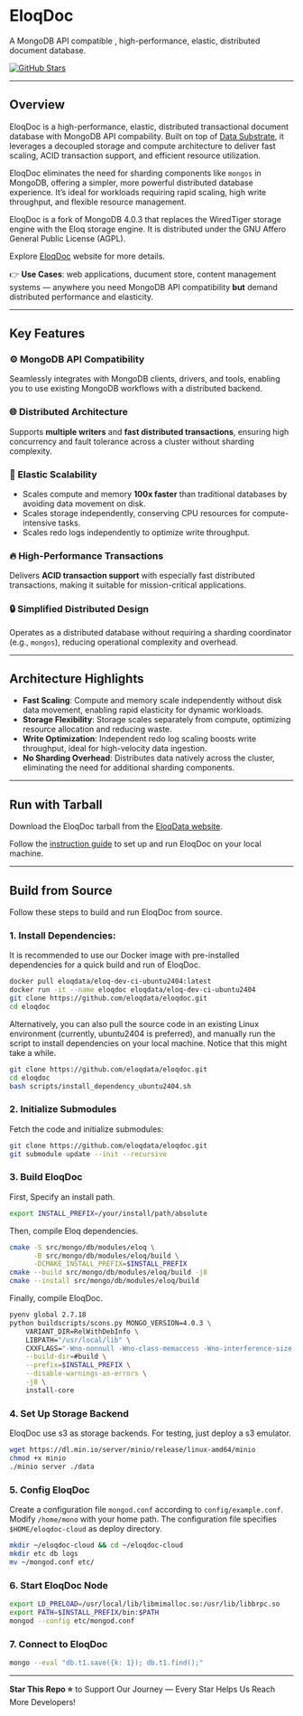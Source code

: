 # EloqDoc

A MongoDB API compatible , high-performance, elastic, distributed document database.

[![GitHub Stars](https://img.shields.io/github/stars/eloqdata/eloqdoc?style=social)](https://github.com/eloqdata/eloqdoc/stargazers)

---

## Overview

EloqDoc is a high-performance, elastic, distributed transactional document database with MongoDB API compability. Built on top of [Data Substrate](https://www.eloqdata.com/blog/2024/08/11/data-substrate), it leverages a decoupled storage and compute architecture to deliver fast scaling, ACID transaction support, and efficient resource utilization.

EloqDoc eliminates the need for sharding components like `mongos` in MongoDB, offering a simpler, more powerful distributed database experience. It’s ideal for workloads requiring rapid scaling, high write throughput, and flexible resource management.

EloqDoc is a fork of MongoDB 4.0.3 that replaces the WiredTiger storage engine with the Eloq storage engine. It is distributed under the GNU Affero General Public License (AGPL).

Explore [EloqDoc](https://www.eloqdata.com/product/eloqdoc) website for more details.

👉 **Use Cases**: web applications, ducument store, content management systems — anywhere you need MongoDB API compatibility **but** demand distributed performance and elasticity.

---

## Key Features

### ⚙️ MongoDB API Compatibility

Seamlessly integrates with MongoDB clients, drivers, and tools, enabling you to use existing MongoDB workflows with a distributed backend.

### 🌐 Distributed Architecture

Supports **multiple writers** and **fast distributed transactions**, ensuring high concurrency and fault tolerance across a cluster without sharding complexity.

### 🔄 Elastic Scalability

- Scales compute and memory **100x faster** than traditional databases by avoiding data movement on disk.
- Scales storage independently, conserving CPU resources for compute-intensive tasks.
- Scales redo logs independently to optimize write throughput.

### 🔥 High-Performance Transactions

Delivers **ACID transaction support** with especially fast distributed transactions, making it suitable for mission-critical applications.

### 🔒 Simplified Distributed Design

Operates as a distributed database without requiring a sharding coordinator (e.g., `mongos`), reducing operational complexity and overhead.

---

## Architecture Highlights

- **Fast Scaling**: Compute and memory scale independently without disk data movement, enabling rapid elasticity for dynamic workloads.
- **Storage Flexibility**: Storage scales separately from compute, optimizing resource allocation and reducing waste.
- **Write Optimization**: Independent redo log scaling boosts write throughput, ideal for high-velocity data ingestion.
- **No Sharding Overhead**: Distributes data natively across the cluster, eliminating the need for additional sharding components.

---

## Run with Tarball

Download the EloqDoc tarball from the [EloqData website](https://www.eloqdata.com/download/eloqdoc).

Follow the [instruction guide](https://www.eloqdata.com/eloqdoc/install-from-binary) to set up and run EloqDoc on your local machine.

---

## Build from Source

Follow these steps to build and run EloqDoc from source.

### 1. Install Dependencies:

It is recommended to use our Docker image with pre-installed dependencies for a quick build and run of EloqDoc.

```bash
docker pull eloqdata/eloq-dev-ci-ubuntu2404:latest
docker run -it --name eloqdoc eloqdata/eloq-dev-ci-ubuntu2404
git clone https://github.com/eloqdata/eloqdoc.git
cd eloqdoc
```
Alternatively, you can also pull the source code in an existing Linux environment (currently, ubuntu2404 is preferred), and manually run the script to install dependencies on your local machine. Notice that this might take a while.

```bash
git clone https://github.com/eloqdata/eloqdoc.git
cd eloqdoc
bash scripts/install_dependency_ubuntu2404.sh
```

### 2. Initialize Submodules

Fetch the code and initialize submodules:

```bash
git clone https://github.com/eloqdata/eloqdoc.git
git submodule update --init --recursive
```

### 3. Build EloqDoc

First, Specify an install path.

```bash
export INSTALL_PREFIX=/your/install/path/absolute
```

Then, compile Eloq dependencies.

```bash
cmake -S src/mongo/db/modules/eloq \
      -B src/mongo/db/modules/eloq/build \
      -DCMAKE_INSTALL_PREFIX=$INSTALL_PREFIX
cmake --build src/mongo/db/modules/eloq/build -j8
cmake --install src/mongo/db/modules/eloq/build
```

Finally, compile EloqDoc.

```bash
pyenv global 2.7.18
python buildscripts/scons.py MONGO_VERSION=4.0.3 \
    VARIANT_DIR=RelWithDebInfo \
    LIBPATH="/usr/local/lib" \
    CXXFLAGS="-Wno-nonnull -Wno-class-memaccess -Wno-interference-size -Wno-redundant-move" \
    --build-dir=#build \
    --prefix=$INSTALL_PREFIX \
    --disable-warnings-as-errors \
    -j8 \
    install-core
```

### 4. Set Up Storage Backend

EloqDoc use s3 as storage backends. For testing, just deploy a s3 emulator.

```bash
wget https://dl.min.io/server/minio/release/linux-amd64/minio
chmod +x minio
./minio server ./data
```

### 5. Config EloqDoc

Create a configuration file `mongod.conf` according to `config/example.conf`. Modify `/home/mono` with your home path.
The configuration file specifies `$HOME/eloqdoc-cloud` as deploy directory.

```bash
mkdir ~/eloqdoc-cloud && cd ~/eloqdoc-cloud
mkdir etc db logs
mv ~/mongod.conf etc/

```

### 6. Start EloqDoc Node

```bash
export LD_PRELOAD=/usr/local/lib/libmimalloc.so:/usr/lib/libbrpc.so
export PATH=$INSTALL_PREFIX/bin:$PATH
mongod --config etc/mongod.conf
```


### 7. Connect to EloqDoc

```bash
mongo --eval "db.t1.save({k: 1}); db.t1.find();"
```

---

**Star This Repo ⭐** to Support Our Journey — Every Star Helps Us Reach More Developers!
